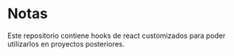 # Notas

Este repositorio contiene hooks de react customizados para poder utilizarlos en proyectos posteriores.